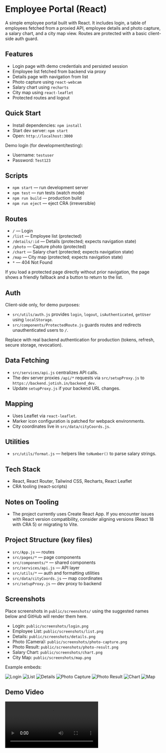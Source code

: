 # Employee Portal (React)

A simple employee portal built with React. It includes login, a table of employees fetched from a proxied API, employee details and photo capture, a salary chart, and a city map view. Routes are protected with a basic client-side auth guard.

## Features

- Login page with demo credentials and persisted session
- Employee list fetched from backend via proxy
- Details page with navigation from list
- Photo capture using `react-webcam`
- Salary chart using `recharts`
- City map using `react-leaflet`
- Protected routes and logout

## Quick Start

- Install dependencies: `npm install`
- Start dev server: `npm start`
- Open: `http://localhost:3000`

Demo login (for development/testing):
- Username: `testuser`
- Password: `Test123`

## Scripts

- `npm start` — run development server
- `npm test` — run tests (watch mode)
- `npm run build` — production build
- `npm run eject` — eject CRA (irreversible)

## Routes

- `/` — Login
- `/list` — Employee list (protected)
- `/details/:id` — Details (protected; expects navigation state)
- `/photo` — Capture photo (protected)
- `/chart` — Salary chart (protected; expects navigation state)
- `/map` — City map (protected; expects navigation state)
- `*` — 404 Not Found

If you load a protected page directly without prior navigation, the page shows a friendly fallback and a button to return to the list.

## Auth

Client-side only, for demo purposes:
- `src/utils/auth.js` provides `login`, `logout`, `isAuthenticated`, `getUser` using `localStorage`.
- `src/components/ProtectedRoute.js` guards routes and redirects unauthenticated users to `/`.

Replace with real backend authentication for production (tokens, refresh, secure storage, revocation).

## Data Fetching

- `src/services/api.js` centralizes API calls.
- The dev server proxies `/api/*` requests via `src/setupProxy.js` to `https://backend.jotish.in/backend_dev`.
- Update `setupProxy.js` if your backend URL changes.

## Mapping

- Uses Leaflet via `react-leaflet`.
- Marker icon configuration is patched for webpack environments.
- City coordinates live in `src/data/cityCoords.js`.

## Utilities

- `src/utils/format.js` — helpers like `toNumber()` to parse salary strings.

## Tech Stack

- React, React Router, Tailwind CSS, Recharts, React Leaflet
- CRA tooling (react-scripts)

## Notes on Tooling

- The project currently uses Create React App. If you encounter issues with React version compatibility, consider aligning versions (React 18 with CRA 5) or migrating to Vite.

## Project Structure (key files)

- `src/App.js` — routes
- `src/pages/*` — page components
- `src/components/*` — shared components
- `src/services/api.js` — API layer
- `src/utils/*` — auth and formatting utilities
- `src/data/cityCoords.js` — map coordinates
- `src/setupProxy.js` — dev proxy to backend

## Screenshots

Place screenshots in `public/screenshots/` using the suggested names below and GitHub will render them here.

- Login: `public/screenshots/login.png`
- Employee List: `public/screenshots/list.png`
- Details: `public/screenshots/details.png`
- Photo (Camera): `public/screenshots/photo-capture.png`
- Photo Result: `public/screenshots/photo-result.png`
- Salary Chart: `public/screenshots/chart.png`
- City Map: `public/screenshots/map.png`

Example embeds:

![Login](public/screenshots/login.png)
![List](public/screenshots/list.png)
![Details](public/screenshots/details.png)
![Photo Capture](public/screenshots/photo-capture.png)
![Photo Result](public/screenshots/photo-result.png)
![Chart](public/screenshots/chart.png)
![Map](public/screenshots/map.png)

## Demo Video

![Video Demo](public/screenshots/demo.webm)